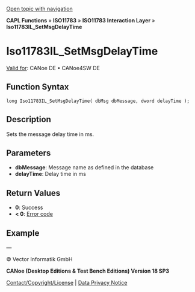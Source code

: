 [Open topic with navigation](../../../../../../CANoeDEFamily.htm#Topics/CAPLFunctions/ISO11783/ISOInteractionLayer/Functions/CAPLfunctionIso11783ILsetmsgdelaytime.md)

**CAPL Functions** » **ISO11783** » **ISO11783 Interaction Layer** » **Iso11783IL_SetMsgDelayTime**

# Iso11783IL_SetMsgDelayTime

[Valid for](../../../../Shared/FeatureAvailability.md): CANoe DE • CANoe4SW DE

## Function Syntax

```plaintext
long Iso11783IL_SetMsgDelayTime( dbMsg dbMessage, dword delayTime );
```

## Description

Sets the message delay time in ms.

## Parameters

- **dbMessage**: Message name as defined in the database
- **delayTime**: Delay time in ms

## Return Values

- **0**: Success
- **< 0**: [Error code](../../../CAPLfunctionsISOj1939ErrorCodes.md)

## Example

—

© Vector Informatik GmbH

**CANoe (Desktop Editions & Test Bench Editions) Version 18 SP3**

[Contact/Copyright/License](../../../../Shared/ContactCopyrightLicense.md) | [Data Privacy Notice](https://www.vector.com/int/en/company/get-info/privacy-policy/)